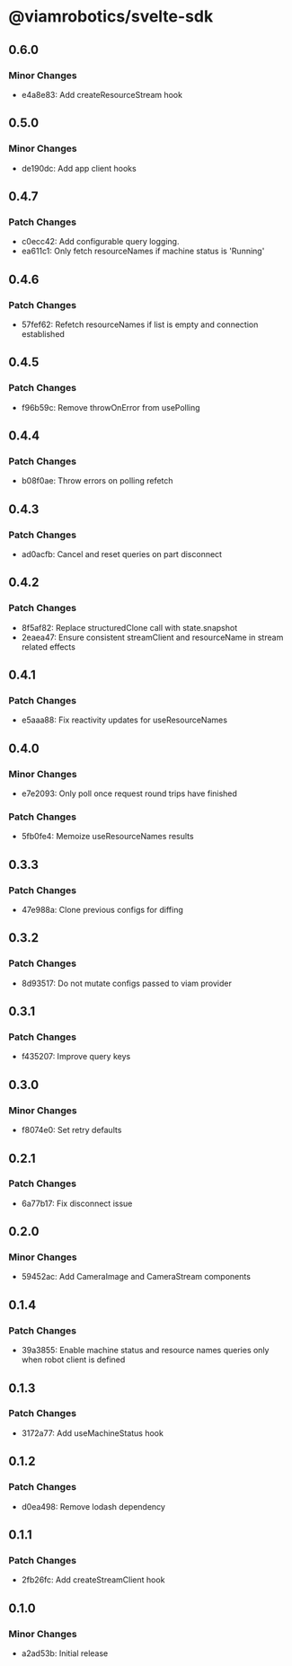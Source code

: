 # @viamrobotics/svelte-sdk

## 0.6.0

### Minor Changes

- e4a8e83: Add createResourceStream hook

## 0.5.0

### Minor Changes

- de190dc: Add app client hooks

## 0.4.7

### Patch Changes

- c0ecc42: Add configurable query logging.
- ea611c1: Only fetch resourceNames if machine status is 'Running'

## 0.4.6

### Patch Changes

- 57fef62: Refetch resourceNames if list is empty and connection established

## 0.4.5

### Patch Changes

- f96b59c: Remove throwOnError from usePolling

## 0.4.4

### Patch Changes

- b08f0ae: Throw errors on polling refetch

## 0.4.3

### Patch Changes

- ad0acfb: Cancel and reset queries on part disconnect

## 0.4.2

### Patch Changes

- 8f5af82: Replace structuredClone call with state.snapshot
- 2eaea47: Ensure consistent streamClient and resourceName in stream related effects

## 0.4.1

### Patch Changes

- e5aaa88: Fix reactivity updates for useResourceNames

## 0.4.0

### Minor Changes

- e7e2093: Only poll once request round trips have finished

### Patch Changes

- 5fb0fe4: Memoize useResourceNames results

## 0.3.3

### Patch Changes

- 47e988a: Clone previous configs for diffing

## 0.3.2

### Patch Changes

- 8d93517: Do not mutate configs passed to viam provider

## 0.3.1

### Patch Changes

- f435207: Improve query keys

## 0.3.0

### Minor Changes

- f8074e0: Set retry defaults

## 0.2.1

### Patch Changes

- 6a77b17: Fix disconnect issue

## 0.2.0

### Minor Changes

- 59452ac: Add CameraImage and CameraStream components

## 0.1.4

### Patch Changes

- 39a3855: Enable machine status and resource names queries only when robot client is defined

## 0.1.3

### Patch Changes

- 3172a77: Add useMachineStatus hook

## 0.1.2

### Patch Changes

- d0ea498: Remove lodash dependency

## 0.1.1

### Patch Changes

- 2fb26fc: Add createStreamClient hook

## 0.1.0

### Minor Changes

- a2ad53b: Initial release
